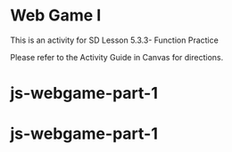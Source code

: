 # Web Game I

This is an activity for SD Lesson 5.3.3- Function Practice

Please refer to the Activity Guide in Canvas for directions.
# js-webgame-part-1
# js-webgame-part-1
